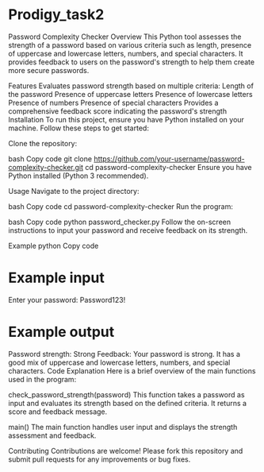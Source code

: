 # Prodigy_task2
Password Complexity Checker
Overview
This Python tool assesses the strength of a password based on various criteria such as length, presence of uppercase and lowercase letters, numbers, and special characters. It provides feedback to users on the password's strength to help them create more secure passwords.

Features
Evaluates password strength based on multiple criteria:
Length of the password
Presence of uppercase letters
Presence of lowercase letters
Presence of numbers
Presence of special characters
Provides a comprehensive feedback score indicating the password's strength
Installation
To run this project, ensure you have Python installed on your machine. Follow these steps to get started:

Clone the repository:

bash
Copy code
git clone https://github.com/your-username/password-complexity-checker.git
cd password-complexity-checker
Ensure you have Python installed (Python 3 recommended).

Usage
Navigate to the project directory:

bash
Copy code
cd password-complexity-checker
Run the program:

bash
Copy code
python password_checker.py
Follow the on-screen instructions to input your password and receive feedback on its strength.

Example
python
Copy code
# Example input
Enter your password: Password123!

# Example output
Password strength: Strong
Feedback: Your password is strong. It has a good mix of uppercase and lowercase letters, numbers, and special characters.
Code Explanation
Here is a brief overview of the main functions used in the program:

check_password_strength(password)
This function takes a password as input and evaluates its strength based on the defined criteria. It returns a score and feedback message.

main()
The main function handles user input and displays the strength assessment and feedback.

Contributing
Contributions are welcome! Please fork this repository and submit pull requests for any improvements or bug fixes.
